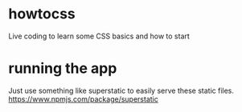 # howtocss
Live coding to learn some CSS basics and how to start

# running the app
Just use something like superstatic to easily serve these static files. https://www.npmjs.com/package/superstatic
